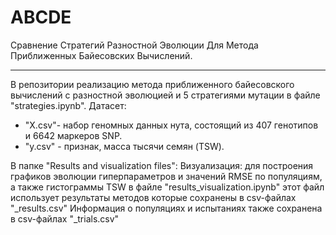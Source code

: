# ABCDE
Сравнение Стратегий Разностной Эволюции Для Метода Приближенных Байесовских Вычислений.
_______________________________________________________________________________________
В репозитории реализацию метода приближенного байесовского вычислений с разностной эволюцией и 5 стратегиями мутации в файле "strategies.ipynb".
Датасет: 
- "Х.csv"- набор геномных данных нута, состоящий из 407 генотипов и 6642 маркеров SNP.
- "y.csv" - признак, масса тысячи семян (TSW).

В папке "Results and visualization files":
Визуализация: для построения графиков эволюции гиперпараметров и значений RMSE по популяциям, а также гистограммы TSW в файле "results_visualization.ipynb"
этот файл использует результаты методов которые сохранены в csv-файлах "<strategy>_results.csv"
Информация о популяциях и испытаниях также сохранена в csv-файлах "<strategy>_trials.csv"


